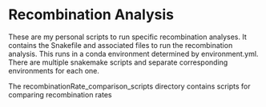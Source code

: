 # Recombination Analysis

These are my personal scripts to run specific recombination analyses. It contains the Snakefile and associated files to run the recombination analysis. This runs in a conda environment determined by environment.yml. There are multiple snakemake scripts and separate corresponding environments for each one.

The recombinationRate\_comparison\_scripts directory contains scripts for comparing recombination rates
